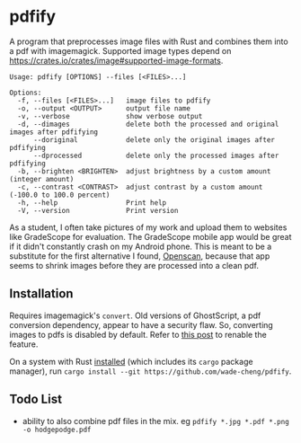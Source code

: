 # pdfify

A program that preprocesses image files with Rust and combines them into a pdf with imagemagick. Supported image types depend on https://crates.io/crates/image#supported-image-formats.

```
Usage: pdfify [OPTIONS] --files [<FILES>...]

Options:
  -f, --files [<FILES>...]   image files to pdfify
  -o, --output <OUTPUT>      output file name
  -v, --verbose              show verbose output
  -d, --dimages              delete both the processed and original images after pdfifying
      --doriginal            delete only the original images after pdfifying
      --dprocessed           delete only the processed images after pdfifying
  -b, --brighten <BRIGHTEN>  adjust brightness by a custom amount (integer amount)
  -c, --contrast <CONTRAST>  adjust contrast by a custom amount (-100.0 to 100.0 percent)
  -h, --help                 Print help
  -V, --version              Print version
```

As a student, I often take pictures of my work and upload them to websites like GradeScope for evaluation. The GradeScope mobile app would be great if it didn't constantly crash on my Android phone. This is meant to be a substitute for the first alternative I found, [Openscan](https://github.com/ethereal-developers/OpenScan), because that app seems to shrink images before they are processed into a clean pdf. 

## Installation

Requires imagemagick's `convert`. Old versions of GhostScript, a pdf conversion dependency, appear to have a security flaw. So, converting images to pdfs is disabled by default. Refer to [this post](https://askubuntu.com/questions/1127260/imagemagick-convert-not-allowed) to renable the feature.

On a system with Rust [installed](https://doc.rust-lang.org/book/ch01-01-installation.html) (which includes its `cargo` package manager), run 
```cargo install --git https://github.com/wade-cheng/pdfify```.

## Todo List
- ability to also combine pdf files in the mix. eg `pdfify *.jpg *.pdf *.png -o hodgepodge.pdf`
